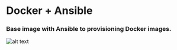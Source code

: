 # Docker + Ansible

### Base image with Ansible to provisioning Docker images.

![alt text](http://blog.inovia-conseil.fr/wp-content/uploads/2015/01/logo-ansible-docker.png)
